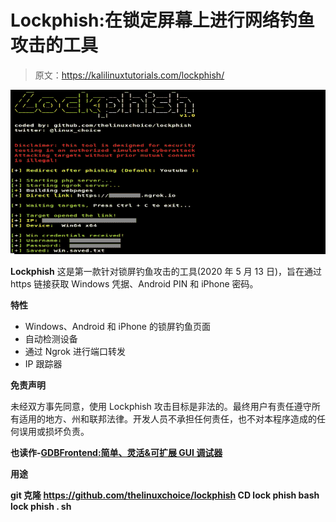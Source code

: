 # Lockphish:在锁定屏幕上进行网络钓鱼攻击的工具

> 原文：<https://kalilinuxtutorials.com/lockphish/>

[![Lockphish : A Tool For Phishing Attacks On The Lock Screen](img//aebcd6ec47054b6a61615f6e5914cc51.png "Lockphish : A Tool For Phishing Attacks On The Lock Screen")](https://1.bp.blogspot.com/-e9xAZxypyJ0/XsTEPKB4OYI/AAAAAAAAGXM/kNlbr4honOArTey0MM-1H_mo4Ku_0qCXACLcBGAsYHQ/s1600/Lockphish%25281%2529.png)

**Lockphish** 这是第一款针对锁屏钓鱼攻击的工具(2020 年 5 月 13 日)，旨在通过 https 链接获取 Windows 凭据、Android PIN 和 iPhone 密码。

**特性**

*   Windows、Android 和 iPhone 的锁屏钓鱼页面
*   自动检测设备
*   通过 Ngrok 进行端口转发
*   IP 跟踪器

**免责声明**

未经双方事先同意，使用 Lockphish 攻击目标是非法的。最终用户有责任遵守所有适用的地方、州和联邦法律。开发人员不承担任何责任，也不对本程序造成的任何误用或损坏负责。

**也读作-[GDBFrontend:简单、灵活&可扩展 GUI 调试器](https://kalilinuxtutorials.com/gdbfrontend/)**

**用途**

**git 克隆 https://github.com/thelinuxchoice/lockphish
CD lock phish
bash lock phish . sh**